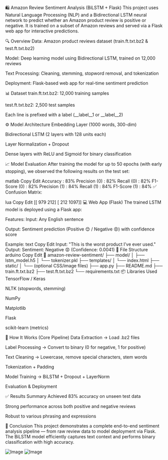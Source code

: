 🛍️ Amazon Review Sentiment Analysis (BiLSTM + Flask)
This project uses Natural Language Processing (NLP) and a Bidirectional LSTM neural network to predict whether an Amazon product review is positive or negative. It is trained on a subset of Amazon reviews and served via a Flask web app for interactive predictions.

🔍 Overview
Data: Amazon product reviews dataset (train.ft.txt.bz2 & test.ft.txt.bz2)

Model: Deep learning model using Bidirectional LSTM, trained on 12,000 reviews

Text Processing: Cleaning, stemming, stopword removal, and tokenization

Deployment: Flask-based web app for real-time sentiment prediction

📊 Dataset
train.ft.txt.bz2: 12,000 training samples

test.ft.txt.bz2: 2,500 test samples

Each line is prefixed with a label (__label__1 or __label__2)

⚙️ Model Architecture
Embedding Layer (1000 words, 300-dim)

Bidirectional LSTM (2 layers with 128 units each)

Layer Normalization + Dropout

Dense layers with ReLU and Sigmoid for binary classification

📈 Model Evaluation
After training the model for up to 50 epochs (with early stopping), we observed the following results on the test set:

matlab
Copy
Edit
Accuracy       : 83%
Precision (0)  : 82%
Recall (0)     : 82%
F1-Score (0)   : 82%
Precision (1)  : 84%
Recall (1)     : 84%
F1-Score (1)   : 84%
✅ Confusion Matrix:

lua
Copy
Edit
[[ 979  212]
 [ 212 1097]]
💻 Web App (Flask)
The trained LSTM model is deployed using a Flask app:

Features:
Input: Any English sentence

Output: Sentiment prediction (Positive 😊 / Negative 😡) with confidence score

Example:
text
Copy
Edit
Input:   "This is the worst product I’ve ever used."
Output:  Sentiment: Negative 😡  (Confidence: 0.0041)
📂 File Structure
arduino
Copy
Edit
📁 amazon-review-sentiment/
├── model/
│   ├── lstm_model.h5
│   └── tokenizer.pkl
├── templates/
│   └── index.html
├── static/
│   └── (optional CSS/image files)
├── app.py
├── README.md
├── train.ft.txt.bz2
├── test.ft.txt.bz2
└── requirements.txt
📦 Libraries Used
TensorFlow / Keras

NLTK (stopwords, stemming)

NumPy

Matplotlib

Flask

scikit-learn (metrics)

🧠 How It Works (Core Pipeline)
Data Extraction → Load .bz2 files

Label Processing → Convert to binary (0 for negative, 1 for positive)

Text Cleaning → Lowercase, remove special characters, stem words

Tokenization + Padding

Model Training → BiLSTM + Dropout + LayerNorm

Evaluation & Deployment

✅ Results Summary
Achieved 83% accuracy on unseen test data

Strong performance across both positive and negative reviews

Robust to various phrasing and expressions

🧾 Conclusion
This project demonstrates a complete end-to-end sentiment analysis pipeline — from raw review data to model deployment via Flask. The BiLSTM model efficiently captures text context and performs binary classification with high accuracy.


![Image](https://github.com/user-attachments/assets/0df74dc6-4a54-4943-8f7d-0b880fd3bb14)
![Image](https://github.com/user-attachments/assets/6109ccbe-88b8-4ff7-b5ed-bf7acca3b089)

